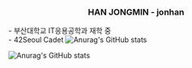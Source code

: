 <head>
    <meta charset="UTF-8">
    <meta name="viewport" content="width=device-width, initial-scale=1.0">
</head>
<body>
    <div align=center>
        <h3>HAN JONGMIN - jonhan</h3>
    </div>
    <div>
        <div>
            <p> - 부산대학교 IT응용공학과 재학 중</br>
                - 42Seoul Cadet
                    <img src="https://github-readme-stats.vercel.app/api?username=Hanjjong&show_icons=true&theme=radical" alt="Anurag's GitHub stats">
            </p>
        </div>
        <div>
            <img src="https://github-readme-stats.vercel.app/api?username=Hanjjong&show_icons=true&theme=radical" alt="Anurag's GitHub stats">
        </div>
    </div>
</body>
</html>
